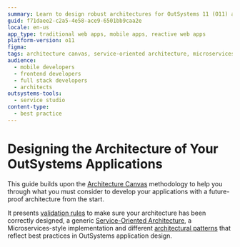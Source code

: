 ```yaml
---
summary: Learn to design robust architectures for OutSystems 11 (O11) applications using the Architecture Canvas methodology, validation rules, and best practices.
guid: f71daee2-c2a5-4e58-ace9-6501bb9caa2e
locale: en-us
app_type: traditional web apps, mobile apps, reactive web apps
platform-version: o11
figma:
tags: architecture canvas, service-oriented architecture, microservices, architectural patterns, best practices
audience:
  - mobile developers
  - frontend developers
  - full stack developers
  - architects
outsystems-tools:
  - service studio
content-type:
  - best practice
---
```

# Designing the Architecture of Your OutSystems Applications

This guide builds upon the [Architecture Canvas](https://success.outsystems.com/Documentation/Best_Practices/Architecture/Designing_the_Architecture_of_Your_OutSystems_Applications/The_Architecture_Canvas) methodology to help you through what you must consider to develop your applications with a future-proof architecture from the start.

It presents [validation rules](https://success.outsystems.com/Documentation/Best_Practices/Architecture/Designing_the_Architecture_of_Your_OutSystems_Applications/Validating_your_application_architecture) to make sure your architecture has been correctly designed, a generic [Service-Oriented Architecture](https://success.outsystems.com/Documentation/Best_Practices/Architecture/Designing_the_Architecture_of_Your_OutSystems_Applications/Service-Oriented_Architectures_for_OutSystems_applications), a Microservices-style implementation and different [architectural patterns](https://success.outsystems.com/Documentation/Best_Practices/Architecture/Designing_the_Architecture_of_Your_OutSystems_Applications/Integration_Patterns_for_Core_Services_Abstraction) that reflect best practices in OutSystems application design.
